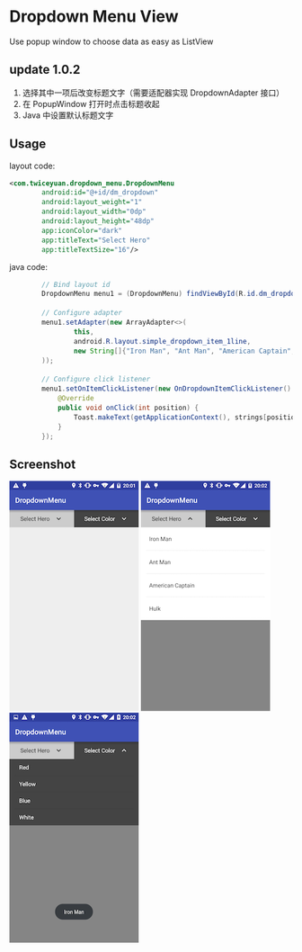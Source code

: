 # Dropdown Menu View

Use popup window to choose data as easy as ListView

## update 1.0.2

1. 选择其中一项后改变标题文字（需要适配器实现 DropdownAdapter 接口）
2. 在 PopupWindow 打开时点击标题收起
3. Java 中设置默认标题文字

## Usage

layout code:

```xml
<com.twiceyuan.dropdown_menu.DropdownMenu
        android:id="@+id/dm_dropdown"
        android:layout_weight="1"
        android:layout_width="0dp"
        android:layout_height="48dp"
        app:iconColor="dark"
        app:titleText="Select Hero"
        app:titleTextSize="16"/>
```

java code:

```java
        // Bind layout id
        DropdownMenu menu1 = (DropdownMenu) findViewById(R.id.dm_dropdown);

        // Configure adapter
        menu1.setAdapter(new ArrayAdapter<>(
                this,
                android.R.layout.simple_dropdown_item_1line,
                new String[]{"Iron Man", "Ant Man", "American Captain", "Hulk"}
        ));

        // Configure click listener
        menu1.setOnItemClickListener(new OnDropdownItemClickListener() {
            @Override
            public void onClick(int position) {
                Toast.makeText(getApplicationContext(), strings[position], Toast.LENGTH_SHORT).show();
            }
        });
```

## Screenshot

![1](screenshot/screenshot1.png)
![2](screenshot/screenshot2.png)
![3](screenshot/screenshot3.png)